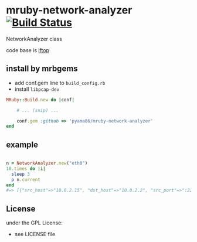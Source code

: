 # mruby-network-analyzer   [![Build Status](https://travis-ci.org/pyama86/mruby-network-analyzer.svg?branch=master)](https://travis-ci.org/pyama86/mruby-network-analyzer)
NetworkAnalyzer class

code base is [iftop](http://www.ex-parrot.com/pdw/iftop/)

## install by mrbgems
- add conf.gem line to `build_config.rb`
- install `libpcap-dev`

```ruby
MRuby::Build.new do |conf|

    # ... (snip) ...

    conf.gem :github => 'pyama86/mruby-network-analyzer'
end
```
## example
```ruby

n = NetworkAnalyzer.new("eth0")
10.times do |i|
  sleep 3
  p n.current
end
#=> [{"src_host"=>"10.0.2.15", "dst_host"=>"10.0.2.2", "src_port"=>":22", "dst_port"=>":58377", "total_sent"=>152, "total_recv"=>80, "sent_history"=>[152], "recv_history"=>[80]}]
```

## License
under the GPL License:
- see LICENSE file
